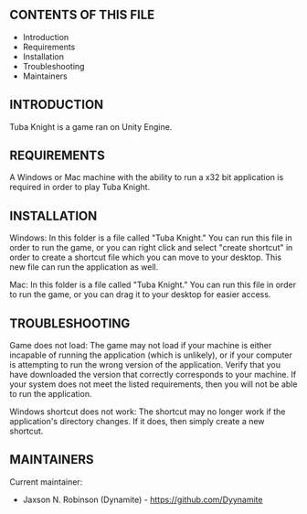 CONTENTS OF THIS FILE
---------------------

* Introduction
* Requirements
* Installation
* Troubleshooting
* Maintainers

INTRODUCTION
------------

Tuba Knight is a game ran on Unity Engine.

REQUIREMENTS
------------

A Windows or Mac machine with the ability to run a x32 bit application is required in order to play Tuba Knight.

INSTALLATION
------------

Windows:
In this folder is a file called "Tuba Knight." You can run this file in order to run the game, or you can right click and select "create shortcut" in order to create a shortcut file which you can move to your desktop. This new file can run the application as well.

Mac:
In this folder is a file called "Tuba Knight." You can run this file in order to run the game, or you can drag it to your desktop for easier access.

TROUBLESHOOTING
---------------

Game does not load:
The game may not load if your machine is either incapable of running the application (which is unlikely), or if your computer is attempting to run the wrong version of the application. Verify that you have downloaded the version that correctly corresponds to your machine. If your system does not meet the listed requirements, then you will not be able to run the application.

Windows shortcut does not work:
The shortcut may no longer work if the application's directory changes. If it does, then simply create a new shortcut.

MAINTAINERS
-----------

Current maintainer:
* Jaxson N. Robinson (Dynamite) - https://github.com/Dyynamite
